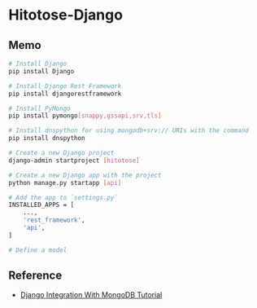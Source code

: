 # Hitotose-Django

## Memo

``` sh
# Install Django
pip install Django

# Install Django Rest Framework
pip install djangorestframework

# Install PyMongo
pip install pymongo[snappy,gssapi,srv,tls]

# Install dnspython for using mongodb+srv:// URIs with the command
pip install dnspython

# Create a new Django project
django-admin startproject [hitotose]

# Create a new Django app with the project
python manage.py startapp [api]

# Add the app to `settings.py`
INSTALLED_APPS = [
    ...,
    'rest_framework',
    'api',
]

# Define a model

```

## Reference

- [Django Integration With MongoDB Tutorial](https://www.mongodb.com/resources/products/compatibilities/mongodb-and-django)
